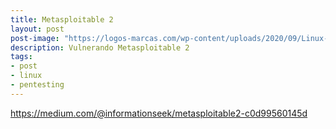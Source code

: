 ```yaml
---
title: Metasploitable 2
layout: post
post-image: "https://logos-marcas.com/wp-content/uploads/2020/09/Linux-Emblema.png"
description: Vulnerando Metasploitable 2
tags:
- post
- linux
- pentesting
---
```


https://medium.com/@informationseek/metasploitable2-c0d99560145d

